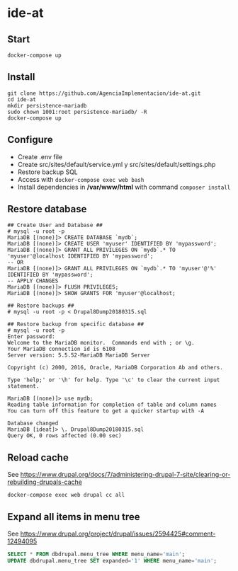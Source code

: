 # ide-at


## Start
```
docker-compose up
```

## Install
```
git clone https://github.com/AgenciaImplementacion/ide-at.git
cd ide-at
mkdir persistence-mariadb
sudo chown 1001:root persistence-mariadb/ -R
docker-compose up
```

## Configure
- Create .env file
- Create src/sites/default/service.yml y src/sites/default/settings.php
- Restore backup SQL
- Access with ```docker-compose exec web bash```
- Install dependencies in **/var/www/html** with command ```composer install```

## Restore database
```
## Create User and Database ##
# mysql -u root -p
MariaDB [(none)]> CREATE DATABASE `mydb`;
MariaDB [(none)]> CREATE USER 'myuser' IDENTIFIED BY 'mypassword';
MariaDB [(none)]> GRANT ALL PRIVILEGES ON `mydb`.* TO 'myuser'@localhost IDENTIFIED BY 'mypassword';
-- OR
MariaDB [(none)]> GRANT ALL PRIVILEGES ON `mydb`.* TO 'myuser'@'%' IDENTIFIED BY 'mypassword';
-- APPLY CHANGES
MariaDB [(none)]> FLUSH PRIVILEGES;
MariaDB [(none)]> SHOW GRANTS FOR 'myuser'@localhost;

## Restore backups ##
# mysql -u root -p < Drupal8Dump20180315.sql

## Restore backup from specific database ##
# mysql -u root -p
Enter password:
Welcome to the MariaDB monitor.  Commands end with ; or \g.
Your MariaDB connection id is 6108
Server version: 5.5.52-MariaDB MariaDB Server

Copyright (c) 2000, 2016, Oracle, MariaDB Corporation Ab and others.

Type 'help;' or '\h' for help. Type '\c' to clear the current input statement.

MariaDB [(none)]> use mydb;
Reading table information for completion of table and column names
You can turn off this feature to get a quicker startup with -A

Database changed
MariaDB [ideat]> \. Drupal8Dump20180315.sql
Query OK, 0 rows affected (0.00 sec)
```

## Reload cache
See https://www.drupal.org/docs/7/administering-drupal-7-site/clearing-or-rebuilding-drupals-cache
```
docker-compose exec web drupal cc all
```

## Expand all items in menu tree
See https://www.drupal.org/project/drupal/issues/2594425#comment-12494095
```SQL
SELECT * FROM dbdrupal.menu_tree WHERE menu_name='main';
UPDATE dbdrupal.menu_tree SET expanded='1' WHERE menu_name='main';
```
